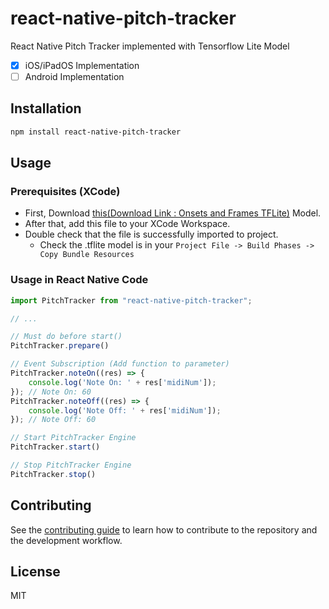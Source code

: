 # react-native-pitch-tracker

React Native Pitch Tracker implemented with Tensorflow Lite Model

- [x] iOS/iPadOS Implementation
- [ ] Android Implementation  

## Installation

```sh
npm install react-native-pitch-tracker
```

## Usage

### Prerequisites (XCode)
- First, Download [this(Download Link : Onsets and Frames TFLite)](https://storage.googleapis.com/magentadata/models/onsets_frames_transcription/tflite/onsets_frames_wavinput.tflite) Model.  
- After that, add this file to your XCode Workspace.
- Double check that the file is successfully imported to project.
  - Check the .tflite model is in your `Project File -> Build Phases -> Copy Bundle Resources`  

### Usage in React Native Code

```js
import PitchTracker from "react-native-pitch-tracker";

// ...

// Must do before start()  
PitchTracker.prepare()

// Event Subscription (Add function to parameter)
PitchTracker.noteOn((res) => {
    console.log('Note On: ' + res['midiNum']);
}); // Note On: 60
PitchTracker.noteOff((res) => {
    console.log('Note Off: ' + res['midiNum']);
}); // Note Off: 60

// Start PitchTracker Engine
PitchTracker.start()

// Stop PitchTracker Engine
PitchTracker.stop()
```

## Contributing

See the [contributing guide](CONTRIBUTING.md) to learn how to contribute to the repository and the development workflow.

## License

MIT
